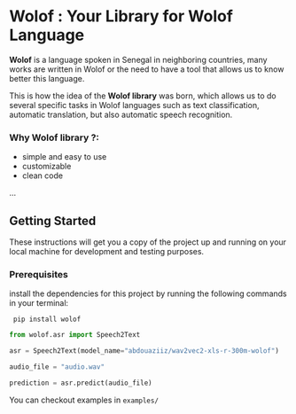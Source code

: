 # Wolof : Your Library for Wolof Language

**Wolof** is a language spoken in Senegal in neighboring countries, many works are written in Wolof or the need to have a tool that allows us to know better this language. 

This is how the idea of the **Wolof library** was born, which allows us to do several specific tasks in Wolof languages such as text classification, automatic translation, but also automatic speech recognition. 



### Why Wolof library ?:

- simple and easy to use
- customizable 
- clean code
 
...


## Getting Started

These instructions will get you a copy of the project up and running on your local machine for development and testing purposes. 

### Prerequisites

 
install the dependencies for this project by running the following commands in your terminal:

```
 pip install wolof
```


 
```python
from wolof.asr import Speech2Text

asr = Speech2Text(model_name="abdouaziiz/wav2vec2-xls-r-300m-wolof")

audio_file = "audio.wav"

prediction = asr.predict(audio_file)
```



You can checkout examples in `examples/`
